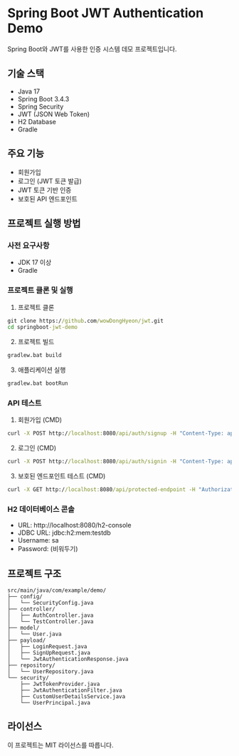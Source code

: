 # Spring Boot JWT Authentication Demo

Spring Boot와 JWT를 사용한 인증 시스템 데모 프로젝트입니다.

## 기술 스택

- Java 17
- Spring Boot 3.4.3
- Spring Security
- JWT (JSON Web Token)
- H2 Database
- Gradle

## 주요 기능

- 회원가입
- 로그인 (JWT 토큰 발급)
- JWT 토큰 기반 인증
- 보호된 API 엔드포인트

## 프로젝트 실행 방법

### 사전 요구사항

- JDK 17 이상
- Gradle

### 프로젝트 클론 및 실행

1. 프로젝트 클론
```cmd
git clone https://github.com/wowDongHyeon/jwt.git
cd springboot-jwt-demo
```

2. 프로젝트 빌드
```cmd
gradlew.bat build
```

3. 애플리케이션 실행
```cmd
gradlew.bat bootRun
```

### API 테스트

1. 회원가입 (CMD)
```cmd
curl -X POST http://localhost:8080/api/auth/signup -H "Content-Type: application/json" -d "{\"username\":\"testuser\",\"email\":\"test@example.com\",\"password\":\"password123\"}"
```

2. 로그인 (CMD)
```cmd
curl -X POST http://localhost:8080/api/auth/signin -H "Content-Type: application/json" -d "{\"username\":\"testuser\",\"password\":\"password123\"}"
```

3. 보호된 엔드포인트 테스트 (CMD)
```cmd
curl -X GET http://localhost:8080/api/protected-endpoint -H "Authorization: Bearer {로그인_응답으로_받은_토큰}"
```


### H2 데이터베이스 콘솔

- URL: http://localhost:8080/h2-console
- JDBC URL: jdbc:h2:mem:testdb
- Username: sa
- Password: (비워두기)

## 프로젝트 구조

```
src/main/java/com/example/demo/
├── config/
│   └── SecurityConfig.java
├── controller/
│   ├── AuthController.java
│   └── TestController.java
├── model/
│   └── User.java
├── payload/
│   ├── LoginRequest.java
│   ├── SignUpRequest.java
│   └── JwtAuthenticationResponse.java
├── repository/
│   └── UserRepository.java
└── security/
    ├── JwtTokenProvider.java
    ├── JwtAuthenticationFilter.java
    ├── CustomUserDetailsService.java
    └── UserPrincipal.java
```

## 라이선스

이 프로젝트는 MIT 라이선스를 따릅니다.
